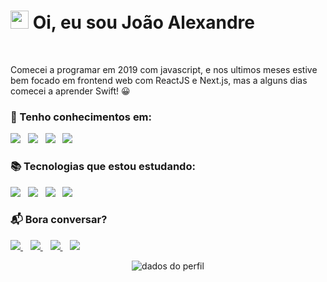 # <img src="https://github.com/TheDudeThatCode/TheDudeThatCode/blob/master/Assets/Hi.gif" width="29px"> **Oi, eu sou João Alexandre** 
<br/>

Comecei a programar em 2019 com javascript, e nos ultimos meses estive bem focado em frontend web com ReactJS e Next.js, mas a alguns dias comecei a aprender Swift! 😀

### :rocket: Tenho conhecimentos em: <br/>
<p align="left">
  <img src="https://img.shields.io/badge/HTML5-E34F26?style=for-the-badge&logo=html5&logoColor=white"/>&nbsp;&nbsp;
  <img src="https://img.shields.io/badge/CSS3-1572B6?style=for-the-badge&logo=css3&logoColor=white"/>&nbsp;&nbsp;
  <img src="https://img.shields.io/badge/JavaScript-F7DF1E?style=for-the-badge&logo=javascript&logoColor=black"/>&nbsp;&nbsp;
  <img src="https://img.shields.io/badge/Git-F05032?style=for-the-badge&logo=git&logoColor=white"/>
</p>

### :books: Tecnologias que estou estudando: <br/>

<p align="left">
  <img src="https://img.shields.io/badge/Node.js-43853D?style=for-the-badge&logo=node-dot-js&logoColor=white"/>&nbsp;&nbsp;
  <img src="https://img.shields.io/badge/React-20232A?style=for-the-badge&logo=react&logoColor=61DAFB"/>&nbsp;&nbsp;
  <img src="https://img.shields.io/badge/TypeScript-007ACC?style=for-the-badge&logo=typescript&logoColor=white"/>&nbsp;&nbsp;
  <img src="https://img.shields.io/badge/swift-F54A2A?style=for-the-badge&logo=swift&logoColor=white"/>
</p>

### :mailbox_with_mail: Bora conversar?
 

  <a href="mailto:joaoalexandre.bitar@hotmai.com?">
    <img src="https://img.shields.io/badge/Gmail-D14836?style=for-the-badge&logo=gmail&logoColor=white"/>
  </a>&nbsp;&nbsp;
  <a href="https://twitter.com/j_alexandrebita">
    <img src="https://img.shields.io/badge/Twitter-%231DA1F2.svg?style=for-the-badge&logo=Twitter&logoColor=white"/>
  </a>&nbsp;&nbsp;
  <a href="https://www.linkedin.com/in/alexandre-bitar/">
    <img src="https://img.shields.io/badge/linkedin-%230077B5.svg?style=for-the-badge&logo=linkedin&logoColor=white"/>
  </a>&nbsp;&nbsp;
  <a href="https://github.com/AlexBitar80">
   <img src="https://img.shields.io/badge/github-%23121011.svg?style=for-the-badge&logo=github&logoColor=white"/>
  </a>


<p align="center">
  <img src="https://github-readme-stats.vercel.app/api?username=AlexBitar80&show_icons=true&theme=dracula" alt="dados do perfil"/>
</p>
